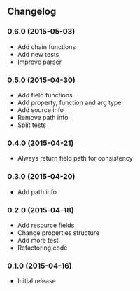 ## Changelog

### 0.6.0 (2015-05-03)

* Add chain functions
* Add new tests
* Improve parser

### 0.5.0 (2015-04-30)

* Add field functions
* Add property, function and arg type
* Add source info
* Remove path info
* Split tests

### 0.4.0 (2015-04-21)

* Always return field path for consistency

### 0.3.0 (2015-04-20)

* Add path info

### 0.2.0 (2015-04-18)

* Add resource fields
* Change properties structure
* Add more test
* Refactoring code

### 0.1.0 (2015-04-16)

* Initial release